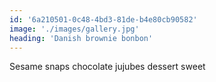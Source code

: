 ```yaml
---
id: '6a210501-0c48-4bd3-81de-b4e80cb90582'
image: './images/gallery.jpg'
heading: 'Danish brownie bonbon'
---
```


Sesame snaps chocolate jujubes dessert sweet
